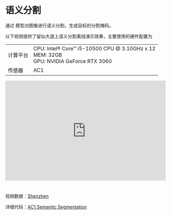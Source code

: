# 语义分割  
通过 模型对图像进行语义分割，生成目标的分割掩码。  

以下视频提供了留仙大道上语义分割离线演示效果，主要使用的硬件配置为  
<div class="wy-table-responsive">
    <table class="docutils align-default">
        <tbody>
            <tr class="row-even">
                <td>计算平台</td>
                <td>CPU: Intel® Core™ i5-10500 CPU @ 3.10GHz x 12 <br> MEM: 32GB <br> GPU: NVIDIA GeForce RTX 3060 </td>
            </tr>
            <tr class="row-odd">
                <td>传感器</td>
                <td>AC1</td>
            </tr>
        </tbody>
    </table>
</div> 
<iframe style="margin-bottom: 24px;" width="100%" height="315" src="https://cdn.robosense.cn/AC1split_network.mp4" frameborder="0" allowfullscreen></iframe>  

视频数据：[Shenzhen](https://cdn.robosense.cn/AC1split_network_demo.zip)   

详细代码：[AC1 Semantic Segmentation](http://gitlab.robosense.cn/super_sensor_sdk/ros2_sdk/perception) 